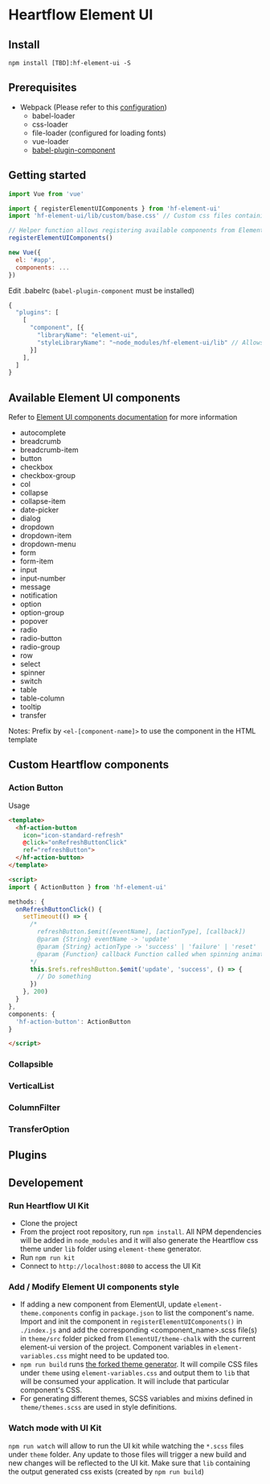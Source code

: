 # Heartflow Element UI

## Install
```shell
npm install [TBD]:hf-element-ui -S
```

## Prerequisites
- Webpack (Please refer to this [configuration](https://github.com/MrLyfing/hf-element-ui/blob/master/webpack.config.js))
  - babel-loader
  - css-loader
  - file-loader (configured for loading fonts)
  - vue-loader
  - [babel-plugin-component](https://github.com/ElementUI/babel-plugin-component)

## Getting started
``` javascript
import Vue from 'vue'

import { registerElementUIComponents } from 'hf-element-ui'
import 'hf-element-ui/lib/custom/base.css' // Custom css files containing styles for fonts, themes colors, etc..

// Helper function allows registering available components from Element UI
registerElementUIComponents()

new Vue({
  el: '#app',
  components: ...
})
```
Edit .babelrc (`babel-plugin-component` must be installed)
```javascript
{
  "plugins": [
    [
      "component", [{
        "libraryName": "element-ui",
        "styleLibraryName": "~node_modules/hf-element-ui/lib" // Allows Element-UI to use Heartflow custom theme
      }]
    ],
  ]
}
```
## Available Element UI components
Refer to [Element UI components documentation](http://element.eleme.io/#/en-US/component/installation) for more information

- autocomplete
- breadcrumb
- breadcrumb-item
- button
- checkbox
- checkbox-group
- col
- collapse
- collapse-item
- date-picker
- dialog
- dropdown
- dropdown-item
- dropdown-menu
- form
- form-item
- input
- input-number
- message
- notification
- option
- option-group
- popover
- radio
- radio-button
- radio-group
- row
- select
- spinner
- switch
- table
- table-column
- tooltip
- transfer

Notes: Prefix by `<el-[component-name]>` to use the component in the HTML template

## Custom Heartflow components

### Action Button
Usage
```html
<template>
  <hf-action-button 
    icon="icon-standard-refresh" 
    @click="onRefreshButtonClick"
    ref="refreshButton">
  </hf-action-button>
</template>

<script>
import { ActionButton } from 'hf-element-ui'

methods: {
  onRefreshButtonClick() {
    setTimeout(() => {
      /*
        refreshButton.$emit([eventName], [actionType], [callback])
        @param {String} eventName -> 'update'
        @param {String} actionType -> 'success' | 'failure' | 'reset' | 'complete'
        @param {Function} callback Function called when spinning animation is finished
      */
      this.$refs.refreshButton.$emit('update', 'success', () => {
        // Do something
      })
    }, 200)
  }
},
components: {
  'hf-action-button': ActionButton
}

</script>
```


### Collapsible

### VerticalList

### ColumnFilter

### TransferOption

## Plugins

## Developement

### Run Heartflow UI Kit
- Clone the project
- From the project root repository, run `npm install`. All NPM dependencies will be added in `node_modules` and it will also generate the Heartflow css theme under `lib` folder using `element-theme` generator.
- Run `npm run kit`
- Connect to `http://localhost:8080` to access the UI Kit

### Add / Modify Element UI components style
- If adding a new component from ElementUI, update `element-theme.components` config in `package.json` to list the component's name. Import and init the component in `registerElementUIComponents()` in `./index.js` and add the corresponding <component_name>.scss file(s) in `theme/src` folder picked from `ElementUI/theme-chalk` with the current element-ui version of the project. Component variables in `element-variables.css` might need to be updated too. 
- `npm run build` runs [the forked theme generator](https://github.com/syn-zeta/element-theme). It will compile CSS files under `theme` using `element-variables.css` and output them to `lib` that will be consumed your application. It will include that particular component's CSS.
- For generating different themes, SCSS variables and mixins defined in `theme/themes.scss` are used in style definitions.

### Watch mode with UI Kit

`npm run watch` will allow to run the UI kit while watching the `*.scss` files under `theme` folder. Any update to those files will trigger a new build and new changes will be reflected to the UI kit. Make sure that `lib` containing the output generated css exists (created by `npm run build`) 
